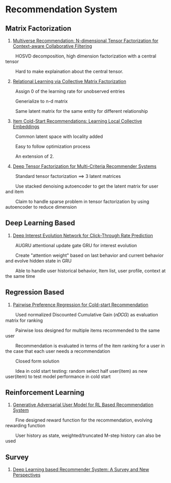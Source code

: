 # Recommendation System

## Matrix Factorization

1. [Multiverse Recommendation: N-dimensional Tensor Factorization for Context-aware Collaborative Filtering](https://xamat.github.io/pubs/karatzoglu-recsys-2010.pdf)

&nbsp; &nbsp; &nbsp; &nbsp; HOSVD decomposition, high dimension factorization with a central tensor

&nbsp; &nbsp; &nbsp; &nbsp; Hard to make explaination about the central tensor.

2. [Relational Learning via Collective Matrix Factorization](http://www.cs.cmu.edu/~ggordon/singh-gordon-kdd-factorization.pdf)

&nbsp; &nbsp; &nbsp; &nbsp; Assign 0 of the learning rate for unobserved entries
        
&nbsp; &nbsp; &nbsp; &nbsp; Generialize to n-d matrix
        
&nbsp; &nbsp; &nbsp; &nbsp; Same latent matrix for the same entity for different relationship
        
        
3. [Item Cold-Start Recommendations: Learning Local Collective Embeddings](http://web.media.mit.edu/~msaveski/assets/publications/2014_item_cold_start/paper.pdf)
        
&nbsp; &nbsp; &nbsp; &nbsp; Common latent space with locality added
        
&nbsp; &nbsp; &nbsp; &nbsp; Easy to follow optimization process

&nbsp; &nbsp; &nbsp; &nbsp; An extension of 2.

4. [Deep Tensor Factorization for Multi-Criteria Recommender Systems](https://ieeexplore.ieee.org/document/9005677)

&nbsp; &nbsp; &nbsp; &nbsp; Standard tensor factorization ==> 3 latent matrices  

&nbsp; &nbsp; &nbsp; &nbsp; Use stacked denoising autoencoder to get the latent matrix for user and item

&nbsp; &nbsp; &nbsp; &nbsp; Claim to handle sparse problem in tensor factorization by using autoencoder to reduce dimension


## Deep Learning Based

1. [Deep Interest Evolution Network for Click-Through Rate Prediction](https://arxiv.org/pdf/1809.03672.pdf)

&nbsp; &nbsp; &nbsp; &nbsp; AUGRU attentional update gate GRU for interest evolution

&nbsp; &nbsp; &nbsp; &nbsp; Create "attention weight" based on last behavior and current behavior and evolve hidden state in GRU

&nbsp; &nbsp; &nbsp; &nbsp; Able to handle user historical behavior, Item list, user profile, context at the same time


## Regression Based

1. [Pairwise Preference Regression for Cold-start Recommendation](http://citeseerx.ist.psu.edu/viewdoc/download?doi=10.1.1.211.9762&rep=rep1&type=pdf)

&nbsp; &nbsp; &nbsp; &nbsp; Used normalized Discounted Cumulative Gain (𝑛𝐷𝐶𝐺) as evaluation matrix for ranking

&nbsp; &nbsp; &nbsp; &nbsp; Pairwise loss designed for multiple items recommended to the same user

&nbsp; &nbsp; &nbsp; &nbsp; Recommendation is evaluated in terms of the item ranking for a user in the case that each user needs a recommendation

&nbsp; &nbsp; &nbsp; &nbsp; Closed form solution

&nbsp; &nbsp; &nbsp; &nbsp; Idea in cold start testing: random select half user(item) as new user(item) to test model performance in cold start

## Reinforcement Learning

1. [Generative Adversarial User Model for RL Based Recommendation System](https://arxiv.org/pdf/1812.10613v3.pdf)

&nbsp; &nbsp; &nbsp; &nbsp; Fine designed reward function for the recommendation, evolving rewarding function

&nbsp; &nbsp; &nbsp; &nbsp; User history as state, weighted/truncated M-step history can also be used

## Survey

1. [Deep Learning based Recommender System: A Survey and New Perspectives](https://arxiv.org/pdf/1707.07435.pdf)




